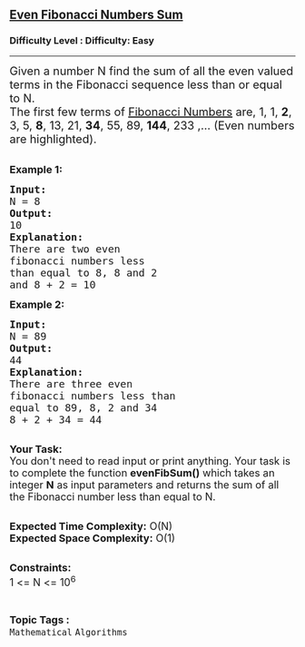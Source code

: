 <h2><a href="https://www.geeksforgeeks.org/problems/even-fibonacci-numbers-sum1455/0">Even Fibonacci Numbers Sum</a></h2><h3>Difficulty Level : Difficulty: Easy</h3><hr><div class="problems_problem_content__Xm_eO"><p><span style="font-size:20px">Given a number N find the sum of all the even valued terms in the Fibonacci sequence less than or equal to N.<br>
The first few terms of&nbsp;<a href="http://www.geeksforgeeks.org/program-for-nth-fibonacci-number/">Fibonacci Numbers</a>&nbsp;are, 1, 1,&nbsp;<strong>2</strong>, 3, 5,&nbsp;<strong>8</strong>, 13, 21,&nbsp;<strong>34</strong>, 55, 89,&nbsp;<strong>144</strong>, 233 ,… (Even numbers are highlighted).</span><br>
&nbsp;</p>

<p><span style="font-size:18px"><strong>Example 1:</strong></span></p>

<pre><span style="font-size:18px"><strong>Input:</strong>
N = 8
<strong>Output:</strong>
10
<strong>Explanation:
</strong>There are two even 
fibonacci numbers less
than equal to 8, 8 and 2 
and 8 + 2 = 10</span></pre>

<p><span style="font-size:18px"><strong>Example 2:</strong></span></p>

<pre><span style="font-size:18px"><strong>Input:</strong>
N = 89
<strong>Output:</strong>
44
<strong>Explanation:</strong>
There are three even
fibonacci numbers less than
equal to 89, 8, 2 and 34 
8 + 2 + 34 = 44</span></pre>

<p><br>
<span style="font-size:18px"><strong>Your Task:</strong><br>
You don't need to read input or print anything. Your task is to complete the function <strong>evenFibSum()</strong>&nbsp;which takes&nbsp;an integer <strong>N</strong>&nbsp;as input parameters&nbsp;and returns the sum of all the Fibonacci number less than equal to N.</span><br>
&nbsp;</p>

<p><span style="font-size:18px"><strong>Expected Time Complexity:</strong> O(N)<br>
<strong>Expected Space Complexity:</strong> O(1)</span><br>
&nbsp;</p>

<p><span style="font-size:18px"><strong>Constraints:</strong><br>
1 &lt;= N &lt;= 10<sup>6</sup></span></p>
</div><br><p><span style=font-size:18px><strong>Topic Tags : </strong><br><code>Mathematical</code>&nbsp;<code>Algorithms</code>&nbsp;
